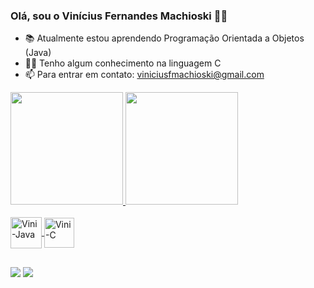 ### Olá, sou o Vinícius Fernandes Machioski 👋🏻

- 📚 Atualmente estou aprendendo Programação Orientada a Objetos (Java)
- 👶🏻 Tenho algum conhecimento na linguagem C
- 📫 Para entrar em contato: viniciusfmachioski@gmail.com



 <div>
  <a href="https://github.com/viniciusfmachioski">
  <img height="180em" src="https://github-readme-stats.vercel.app/api?username=viniciusfmachioski&show_icons=true&theme=tokyonight&title_color=fcf3e8&icon_color=fcf3e8&text_color=1477e0&include_all_commits=true&count_private=true"/>
  <img height="180em" src="https://github-readme-stats.vercel.app/api/top-langs/?username=viniciusfmachioski&layout=compact&langs_count=7&theme=tokyonight&title_color=fcf3e8&icon_color=fcf3e8&text_color=1477e0"/>
</div>
  
<div style="display: inline_none"><br>
  <img align="center" alt="Vini-Java" height="50" width="50" src="https://img.icons8.com/color/48/000000/java-coffee-cup-logo--v1.png">
  <img align="center" alt="Vini-C" height="48" width="48" src="https://img.icons8.com/color/48/000000/c-programming.png">
</div>
  
  
  
  ##
  
  
  
<div> 
  <a href="https://www.instagram.com/viniciusmachioski/" target="_blank"><img src="https://img.shields.io/badge/-Instagram-%23E4405F?style=for-the-badge&logo=instagram&logoColor=white" target="_blank"></a>
  <a href="https://www.linkedin.com/in/vinicius-fernandes-machioski-2004/" target="_blank"><img src="https://img.shields.io/badge/-LinkedIn-%230077B5?style=for-the-badge&logo=linkedin&logoColor=white" target="_blank"></a> 
  
</div>

